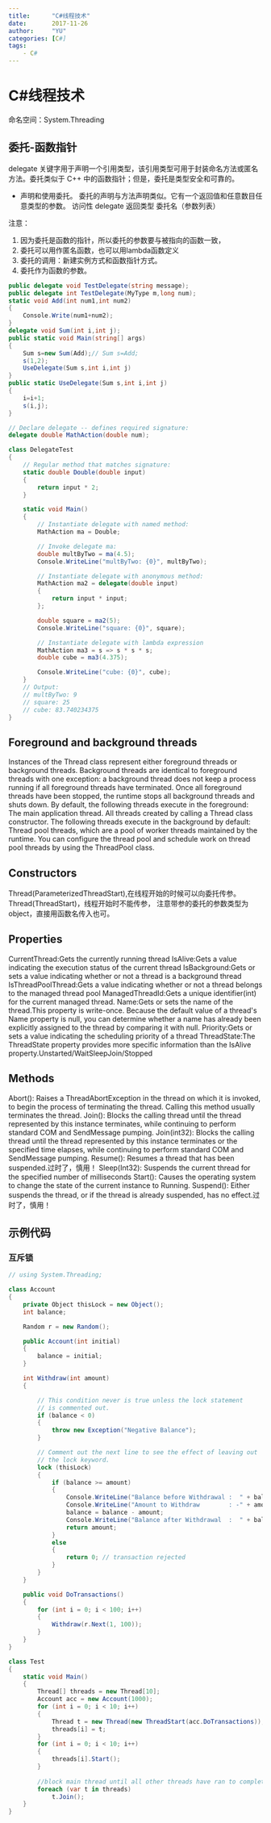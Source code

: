 ```yaml
---
title:      "C#线程技术"
date:       2017-11-26
author:     "YU"
categories: [C#]
tags:
    - C#
--- 
```


# C\#线程技术

命名空间：System.Threading

## 委托-函数指针

delegate 关键字用于声明一个引用类型，该引用类型可用于封装命名方法或匿名方法。委托类似于 C++ 中的函数指针；但是，委托是类型安全和可靠的。

* 声明和使用委托。
委托的声明与方法声明类似。它有一个返回值和任意数目任意类型的参数。
访问性 delegate 返回类型 委托名（参数列表）

注意：
1. 因为委托是函数的指针，所以委托的参数要与被指向的函数一致，
2. 委托可以用作匿名函数，也可以用lambda函数定义
3. 委托的调用：新建实例方式和函数指针方式。
4. 委托作为函数的参数。
```csharp
public delegate void TestDelegate(string message);
public delegate int TestDelegate(MyType m,long num);
static void Add(int num1,int num2)
{
    Console.Write(num1+num2);
}
delegate void Sum(int i,int j);
public static void Main(string[] args)
{
    Sum s=new Sum(Add);// Sum s=Add;
    s(1,2);
    UseDelegate(Sum s,int i,int j)
}
public static UseDelegate(Sum s,int i,int j)
{
    i=i+1;
    s(i,j);
}

// Declare delegate -- defines required signature:
delegate double MathAction(double num);

class DelegateTest
{
    // Regular method that matches signature:
    static double Double(double input)
    {
        return input * 2;
    }

    static void Main()
    {
        // Instantiate delegate with named method:
        MathAction ma = Double;

        // Invoke delegate ma:
        double multByTwo = ma(4.5);
        Console.WriteLine("multByTwo: {0}", multByTwo);

        // Instantiate delegate with anonymous method:
        MathAction ma2 = delegate(double input)
        {
            return input * input;
        };

        double square = ma2(5);
        Console.WriteLine("square: {0}", square);

        // Instantiate delegate with lambda expression
        MathAction ma3 = s => s * s * s;
        double cube = ma3(4.375);

        Console.WriteLine("cube: {0}", cube);
    }
    // Output:
    // multByTwo: 9
    // square: 25
    // cube: 83.740234375
}
```

## Foreground and background threads
Instances of the Thread class represent either foreground threads or background threads. Background threads are identical to foreground threads with one exception: a background thread does not keep a process running if all foreground threads have terminated. Once all foreground threads have been stopped, the runtime stops all background threads and shuts down.
By default, the following threads execute in the foreground:
The main application thread.
All threads created by calling a Thread class constructor.
The following threads execute in the background by default:
Thread pool threads, which are a pool of worker threads maintained by the runtime. You can configure the thread pool and schedule work on thread pool threads by using the ThreadPool class.

## Constructors
Thread(ParameterizedThreadStart),在线程开始的时候可以向委托传参。
Thread(ThreadStart)，线程开始时不能传参，
注意带参的委托的参数类型为object，直接用函数名传入也可。

## Properties
CurrentThread:Gets the currently running thread
IsAlive:Gets a value indicating the execution status of the current thread
IsBackground:Gets or sets a value indicating whether or not a thread is a background thread
IsThreadPoolThread:Gets a value indicating whether or not a thread belongs to the managed thread pool
ManagedThreadId:Gets a unique identifier(int) for the current managed thread.
Name:Gets or sets the name of the thread.This property is write-once. Because the default value of a thread's Name property is null, you can determine whether a name has already been explicitly assigned to the thread by comparing it with null.
Priority:Gets or sets a value indicating the scheduling priority of a thread
ThreadState:The ThreadState property provides more specific information than the IsAlive property.Unstarted/WaitSleepJoin/Stopped

## Methods

Abort():
Raises a ThreadAbortException in the thread on which it is invoked, to begin the process of terminating the thread. Calling this method usually terminates the thread.
Join():
Blocks the calling thread until the thread represented by this instance terminates, while continuing to perform standard COM and SendMessage pumping.
Join(int32):
Blocks the calling thread until the thread represented by this instance terminates or the specified time elapses, while continuing to perform standard COM and SendMessage pumping.
Resume():
Resumes a thread that has been suspended.过时了，慎用！
Sleep(Int32):
Suspends the current thread for the specified number of milliseconds
Start():
Causes the operating system to change the state of the current instance to Running.
Suspend():
Either suspends the thread, or if the thread is already suspended, has no effect.过时了，慎用！

## 示例代码

### 互斥锁
```csharp
// using System.Threading;

class Account
{
    private Object thisLock = new Object();
    int balance;

    Random r = new Random();

    public Account(int initial)
    {
        balance = initial;
    }

    int Withdraw(int amount)
    {

        // This condition never is true unless the lock statement
        // is commented out.
        if (balance < 0)
        {
            throw new Exception("Negative Balance");
        }

        // Comment out the next line to see the effect of leaving out 
        // the lock keyword.
        lock (thisLock)
        {
            if (balance >= amount)
            {
                Console.WriteLine("Balance before Withdrawal :  " + balance);
                Console.WriteLine("Amount to Withdraw        : -" + amount);
                balance = balance - amount;
                Console.WriteLine("Balance after Withdrawal  :  " + balance);
                return amount;
            }
            else
            {
                return 0; // transaction rejected
            }
        }
    }

    public void DoTransactions()
    {
        for (int i = 0; i < 100; i++)
        {
            Withdraw(r.Next(1, 100));
        }
    }
}

class Test
{
    static void Main()
    {
        Thread[] threads = new Thread[10];
        Account acc = new Account(1000);
        for (int i = 0; i < 10; i++)
        {
            Thread t = new Thread(new ThreadStart(acc.DoTransactions));
            threads[i] = t;
        }
        for (int i = 0; i < 10; i++)
        {
            threads[i].Start();
        }
        
        //block main thread until all other threads have ran to completion.
        foreach (var t in threads)
            t.Join();
    }
}
```




